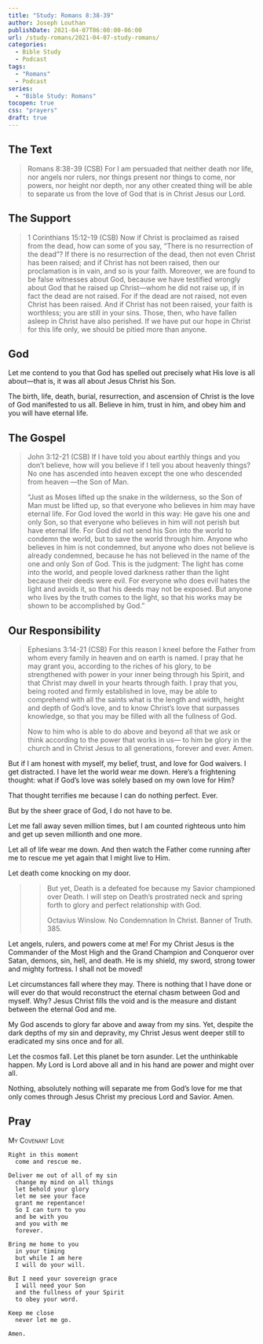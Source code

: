 ```yaml
---
title: "Study: Romans 8:38-39"
author: Joseph Louthan
publishDate: 2021-04-07T06:00:00-06:00
url: /study-romans/2021-04-07-study-romans/
categories:
  - Bible Study
  - Podcast
tags:
  - "Romans"
  - Podcast
series:
  - "Bible Study: Romans"
tocopen: true
css: "prayers"
draft: true
---
```

## The Text

>Romans 8:38-39 (CSB) For I am persuaded that neither death nor life, nor angels nor rulers, nor things present nor things to come, nor powers, nor height nor depth, nor any other created thing will be able to separate us from the love of God that is in Christ Jesus our Lord.

## The Support

>1 Corinthians 15:12-19 (CSB) Now if Christ is proclaimed as raised from the dead, how can some of you say, “There is no resurrection of the dead”? If there is no resurrection of the dead, then not even Christ has been raised; and if Christ has not been raised, then our proclamation is in vain, and so is your faith. Moreover, we are found to be false witnesses about God, because we have testified wrongly about God that he raised up Christ—whom he did not raise up, if in fact the dead are not raised. For if the dead are not raised, not even Christ has been raised. And if Christ has not been raised, your faith is worthless; you are still in your sins. Those, then, who have fallen asleep in Christ have also perished. If we have put our hope in Christ for this life only, we should be pitied more than anyone.

## God

Let me contend to you that God has spelled out precisely what His love is all about—that is, it was all about Jesus Christ his Son.

The birth, life, death, burial, resurrection, and ascension of Christ is the love of God manifested to us all. Believe in him, trust in him, and obey him and you will have eternal life.

## The Gospel

>John 3:12-21 (CSB) If I have told you about earthly things and you don’t believe, how will you believe if I tell you about heavenly things? No one has ascended into heaven except the one who descended from heaven —the Son of Man.
>
>“Just as Moses lifted up the snake in the wilderness, so the Son of Man must be lifted up, so that everyone who believes in him may have eternal life. For God loved the world in this way: He gave his one and only Son, so that everyone who believes in him will not perish but have eternal life. For God did not send his Son into the world to condemn the world, but to save the world through him. Anyone who believes in him is not condemned, but anyone who does not believe is already condemned, because he has not believed in the name of the one and only Son of God. This is the judgment: The light has come into the world, and people loved darkness rather than the light because their deeds were evil. For everyone who does evil hates the light and avoids it, so that his deeds may not be exposed. But anyone who lives by the truth comes to the light, so that his works may be shown to be accomplished by God.”

## Our Responsibility

>Ephesians 3:14-21 (CSB) For this reason I kneel before the Father from whom every family in heaven and on earth is named. I pray that he may grant you, according to the riches of his glory, to be strengthened with power in your inner being through his Spirit, and that Christ may dwell in your hearts through faith. I pray that you, being rooted and firmly established in love, may be able to comprehend with all the saints what is the length and width, height and depth of God’s love, and to know Christ’s love that surpasses knowledge, so that you may be filled with all the fullness of God.
>
>Now to him who is able to do above and beyond all that we ask or think according to the power that works in us— to him be glory in the church and in Christ Jesus to all generations, forever and ever. Amen.

But if I am honest with myself, my belief, trust, and love for God waivers. I get distracted. I have let the world wear me down. Here’s a frightening thought: what if God’s love was solely based on my own love for Him?

That thought terrifies me because I can do nothing perfect. Ever.

But by the sheer grace of God, I do not have to be.

Let me fall away seven million times, but I am counted righteous unto him and get up seven millionth and one more.

Let all of life wear me down. And then watch the Father come running after me to rescue me yet again that I might live to Him.

Let death come knocking on my door.

> > But yet, Death is a defeated foe because my Savior championed over Death. I will step on Death’s prostrated neck and spring forth to glory and perfect relationship with God.
> >
> >Octavius Winslow. No Condemnation In Christ. Banner of Truth. 385.

Let angels, rulers, and powers come at me! For my Christ Jesus is the Commander of the Most High and the Grand Champion and Conqueror over Satan, demons, sin, hell, and death. He is my shield, my sword, strong tower and mighty fortress. I shall not be moved!

Let circumstances fall where they may. There is nothing that I have done or will ever do that would reconstruct the eternal chasm between God and myself. Why? Jesus Christ fills the void and is the measure and distant between the eternal God and me.

My God ascends to glory far above and away from my sins. Yet, despite the dark depths of my sin and depravity, my Christ Jesus went deeper still to eradicated my sins once and for all.

Let the cosmos fall. Let this planet be torn asunder. Let the unthinkable happen. My Lord is Lord above all and in his hand are power and might over all.

Nothing, absolutely nothing will separate me from God’s love for me that only comes through Jesus Christ my precious Lord and Savior. Amen.

## Pray

<div style="font-variant: small-caps;">
My Covenant Love
</div>

```text
Right in this moment
  come and rescue me.

Deliver me out of all of my sin
  change my mind on all things
  let behold your glory
  let me see your face
  grant me repentance!
  So I can turn to you
  and be with you
  and you with me
  forever.

Bring me home to you
  in your timing
  but while I am here
  I will do your will.

But I need your sovereign grace
  I will need your Son
  and the fullness of your Spirit
  to obey your word.

Keep me close
  never let me go.

Amen.
```
